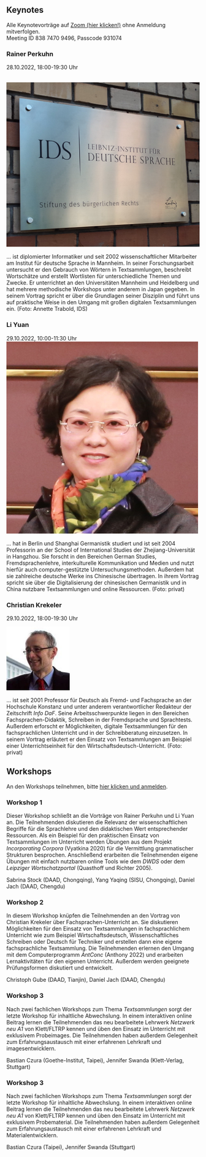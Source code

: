 ## Keynotes

<div>
Alle Keynotevorträge auf <a href="https://us06web.zoom.us/j/83874709496?pwd=TExWTm53UkNSUnFBU2lpVzN3NnRPdz09">Zoom (hier klicken!)</a> ohne Anmeldung mitverfolgen.<br>
<emph>Meeting ID</emph> 838 7470 9496, <emph>Passcode</emph> 931074
</div>

### Rainer Perkuhn

<div class="containerImgBio">

  <emph>28.10.2022, 18:00-19:30 Uhr</emph> 
  
  <br>
  
  <div>
    <img src='images/img_ids.jpg' class='portrait'>
  </div>

  <p class="bio">
  ... ist diplomierter Informatiker und seit 2002 wissenschaftlicher Mitarbeiter am Institut für deutsche Sprache in Mannheim. In seiner Forschungsarbeit untersucht er den Gebrauch von Wörtern in Textsammlungen, beschreibt Wortschätze und erstellt Wortlisten für unterschiedliche Themen und Zwecke. Er unterrichtet an den Universitäten Mannheim und Heidelberg und hat mehrere methodische Workshops unter anderem in Japan gegeben. In seinem Vortrag spricht er über die Grundlagen seiner Disziplin und führt uns auf praktische Weise in den Umgang mit großen digitalen Textsammlungen ein. (Foto: Annette Trabold, IDS)
  </p>
</div>

### Li Yuan

<div class="containerImgBio">
  <emph>29.10.2022, 10:00-11:30 Uhr</emph><br>

  <div>
    <img src='images/img_li.jpg' class='portrait'>
  </div>
  
  <p class="bio">
  ... hat in Berlin und Shanghai Germanistik studiert und ist seit 2004 Professorin an der School of International Studies der Zhejiang-Universität in Hangzhou. Sie forscht in den Bereichen German Studies, Fremdsprachenlehre, interkulturelle Kommunikation und Medien und nutzt hierfür auch computer-gestützte Untersuchungsmethoden. Außerdem hat sie zahlreiche deutsche Werke ins Chinesische übertragen. In ihrem Vortrag spricht sie über die Digitalisierung der chinesischen Germanistik und in China nutzbare Textsammlungen und online Ressourcen. (Foto: privat)
  </p>
</div>

### Christian Krekeler

<div class="containerImgBio">

  <emph>29.10.2022, 18:00-19:30 Uhr</emph><br>


  <div>
    <img src='images/img_krekeler.jpg' class='portrait'>
  </div>
  
  <p class="bio">
  ... ist seit 2001 Professor für Deutsch als Fremd- und Fachsprache an der Hochschule Konstanz und unter anderem verantwortlicher Redakteur der Zeitschrift <i>Info DaF</i>. Seine Arbeitsschwerpunkte liegen in den Bereichen Fachsprachen-Didaktik, Schreiben in der Fremdsprache und Sprachtests. Außerdem erforscht er Möglichkeiten, digitale Textsammlungen für den fachsprachlichen Unterricht und in der Schreibberatung einzusetzen. In seinem Vortrag erläutert er den Einsatz von Textsammlungen am Beispiel einer Unterrichtseinheit für den Wirtschaftsdeutsch-Unterricht. (Foto: privat)
  </p>
</div>

## Workshops

<div>
An den Workshops teilnehmen, bitte <a href="registration.html">hier klicken und anmelden</a>.
</div>

### Workshop 1

Dieser Workshop schließt an die Vorträge von Rainer Perkuhn und Li Yuan an. Die Teilnehmenden diskutieren die Relevanz der wissenschaftlichen Begriffe für die Sprachlehre und den didaktischen Wert entsprechender Ressourcen. Als ein Beispiel für den praktischen Einsatz von Textsammlungen im Unterricht werden Übungen aus dem Projekt *Incorporating Corpora* (Vyatkina 2020) für die Vermittlung grammatischer Strukturen besprochen. Anschließend erarbeiten die Teilnehmenden eigene Übungen mit einfach nutzbaren online Tools wie dem *DWDS* oder dem *Leipziger Wortschatzportal* (Quasthoff und Richter 2005). 

Sabrina Stock (DAAD, Chongqing), Yang Yaqing (SISU, Chongqing), Daniel Jach (DAAD, Chengdu)  

### Workshop 2

In diesem Workshop knüpfen die Teilnehmenden an den Vortrag von Christian Krekeler über Fachsprachen-Unterricht an. Sie diskutieren Möglichkeiten für den Einsatz von Textsammlungen in fachsprachlichem Unterricht wie zum Beispiel Wirtschaftsdeutsch, Wissenschaftliches Schreiben oder Deutsch für Techniker und erstellen dann eine eigene fachsprachliche Textsammlung. Die Teilnehmenden erlernen den Umgang mit dem Computerprogramm *AntConc* (Anthony 2022) und erarbeiten Lernaktivitäten für den eigenen Unterricht. Außerdem werden geeignete Prüfungsformen diskutiert und entwickelt. 

Christoph Gube (DAAD, Tianjin), Daniel Jach (DAAD, Chengdu)

### Workshop 3

Nach zwei fachlichen Workshops zum Thema *Textsammlungen* sorgt der letzte Workshop für inhaltliche Abwechslung. In einem interaktiven online Beitrag lernen die Teilnehmenden das neu bearbeitete Lehrwerk *Netzwerk neu A1* von Klett/FLTRP kennen und üben den Einsatz im Unterricht mit exklusivem Probeimages. Die Teilnehmenden haben außerdem Gelegenheit zum Erfahrungsaustausch mit einer erfahrenen Lehrkraft und imagesentwicklern. 

Bastian Czura (Goethe-Institut, Taipei), Jennifer Swanda (Klett-Verlag, Stuttgart)

### Workshop 3

Nach zwei fachlichen Workshops zum Thema *Textsammlungen* sorgt der letzte Workshop für inhaltliche Abwechslung. In einem interaktiven online Beitrag lernen die Teilnehmenden das neu bearbeitete Lehrwerk *Netzwerk neu A1* von Klett/FLTRP kennen und üben den Einsatz im Unterricht mit exklusivem Probematerial. Die Teilnehmenden haben außerdem Gelegenheit zum Erfahrungsaustausch mit einer erfahrenen Lehrkraft und Materialentwicklern. 

Bastian Czura (Taipei), Jennifer Swanda (Stuttgart)